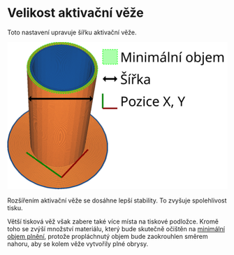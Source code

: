 Velikost aktivační věže
====
Toto nastavení upravuje šířku aktivační věže.

![Šířka aktivační věže](../images/prime_tower_cs.svg)

Rozšířením aktivační věže se dosáhne lepší stability. To zvyšuje spolehlivost tisku.

Větší tisková věž však zabere také více místa na tiskové podložce. Kromě toho se zvýší množství materiálu, který bude skutečně očištěn na [minimální objem plnění](prime_tower_min_volume.md), protože propláchnutý objem bude zaokrouhlen směrem nahoru, aby se kolem věže vytvořily plné obrysy.
